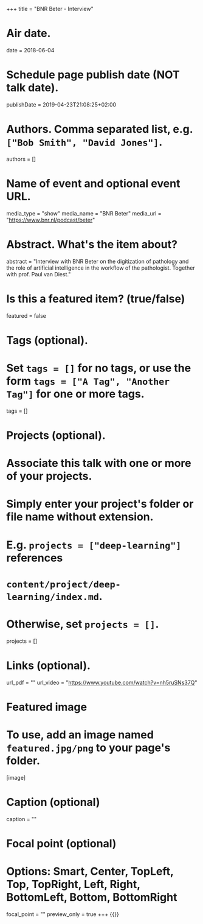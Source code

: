 +++
title = "BNR Beter - Interview"

# Air date.
date = 2018-06-04

# Schedule page publish date (NOT talk date).
publishDate = 2019-04-23T21:08:25+02:00

# Authors. Comma separated list, e.g. `["Bob Smith", "David Jones"]`.
authors = []

# Name of event and optional event URL.
media_type = "show"
media_name = "BNR Beter"
media_url = "https://www.bnr.nl/podcast/beter"

# Abstract. What's the item about?
abstract = "Interview with BNR Beter on the digitization of pathology and the role of artificial intelligence in the workflow of the pathologist. Together with prof. Paul van Diest."

# Is this a featured item? (true/false)
featured = false

# Tags (optional).
#   Set `tags = []` for no tags, or use the form `tags = ["A Tag", "Another Tag"]` for one or more tags.
tags = []

# Projects (optional).
#   Associate this talk with one or more of your projects.
#   Simply enter your project's folder or file name without extension.
#   E.g. `projects = ["deep-learning"]` references 
#   `content/project/deep-learning/index.md`.
#   Otherwise, set `projects = []`.
projects = []

# Links (optional).
url_pdf = ""
url_video = "https://www.youtube.com/watch?v=nh5ruSNs37Q"

# Featured image
# To use, add an image named `featured.jpg/png` to your page's folder. 
[image]
  # Caption (optional)
  caption = ""

  # Focal point (optional)
  # Options: Smart, Center, TopLeft, Top, TopRight, Left, Right, BottomLeft, Bottom, BottomRight
  focal_point = ""
  preview_only = true
+++
{{<youtube nh5ruSNs37Q>}}
